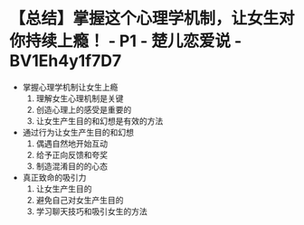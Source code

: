 # 【总结】掌握这个心理学机制，让女生对你持续上瘾！ - P1 - 楚儿恋爱说 - BV1Eh4y1f7D7

-   掌握心理学机制让女生上瘾
    1.  理解女生心理机制是关键
    2.  创造心理上的感受是重要的
    3.  让女生产生目的和幻想是有效的方法
-   通过行为让女生产生目的和幻想
    1.  偶遇自然地开始互动
    2.  给予正向反馈和夸奖
    3.  制造混淆目的的心态
-   真正致命的吸引力
    1.  让女生产生目的
    2.  避免自己对女生产生目的
    3.  学习聊天技巧和吸引女生的方法